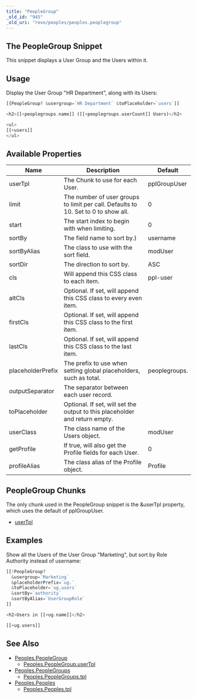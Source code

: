 ```yaml
---
title: "PeopleGroup"
_old_id: "945"
_old_uri: "revo/peoples/peoples.peoplegroup"
---
```


## The PeopleGroup Snippet

This snippet displays a User Group and the Users within it.

## Usage

Display the User Group "HR Department", along with its Users:

``` php
[[PeopleGroup? &usergroup=`HR Department` &toPlaceholder=`users`]]

<h2>[[+peoplegroups.name]] ([[+peoplegroups.userCount]] Users)</h2>

<ul>
[[+users]]
</ul>
```

## Available Properties

| Name              | Description                                                                        | Default       |
| ----------------- | ---------------------------------------------------------------------------------- | ------------- |
| userTpl           | The Chunk to use for each User.                                                    | pplGroupUser  |
| limit             | The number of user groups to limit per call. Defaults to 10. Set to 0 to show all. | 0             |
| start             | The start index to begin with when limiting.                                       | 0             |
| sortBy            | The field name to sort by.)                                                        | username      |
| sortByAlias       | The class to use with the sort field.                                              | modUser       |
| sortDir           | The direction to sort by.                                                          | ASC           |
| cls               | Will append this CSS class to each item.                                           | ppl-user      |
| altCls            | Optional. If set, will append this CSS class to every even item.                   |               |
| firstCls          | Optional. If set, will append this CSS class to the first item.                    |               |
| lastCls           | Optional. If set, will append this CSS class to the last item.                     |               |
| placeholderPrefix | The prefix to use when setting global placeholders, such as total.                 | peoplegroups. |
| outputSeparator   | The separator between each user record.                                            |               |
| toPlaceholder     | Optional. If set, will set the output to this placeholder and return empty.        |               |
| userClass         | The class name of the Users object.                                                | modUser       |
| getProfile        | If true, will also get the Profile fields for each User.                           | 0             |
| profileAlias      | The class alias of the Profile object.                                             | Profile       |

## PeopleGroup Chunks

The only chunk used in the PeopleGroup snippet is the &userTpl property, which uses the default of pplGroupUser.

- [userTpl](extras/peoples/peoples.peoplegroup/peoples.peoplegroup.usertpl "Peoples.PeopleGroup.userTpl")

## Examples

Show all the Users of the User Group "Marketing", but sort by Role Authority instead of username:

``` php
[[!PeopleGroup?
  &usergroup=`Marketing`
  &placeholderPrefix=`ug.`
  &toPlaceholder=`ug.users`
  &sortBy=`authority`
  &sortByAlias=`UserGroupRole`
]]

<h2>Users in [[+ug.name]]</h2>

[[+ug.users]]
```

## See Also

- [Peoples.PeopleGroup](extras/peoples/peoples.peoplegroup)
    - [Peoples.PeopleGroup.userTpl](extras/peoples/peoples.peoplegroup/peoples.peoplegroup.usertpl)
- [Peoples.PeopleGroups](extras/peoples/peoples.peoplegroups)
    - [Peoples.PeopleGroups.tpl](extras/peoples/peoples.peoplegroups/peoples.peoplegroups.tpl)
- [Peoples.Peoples](extras/peoples/peoples.peoples)
    - [Peoples.Peoples.tpl](extras/peoples/peoples.peoples/peoples.peoples.tpl)
